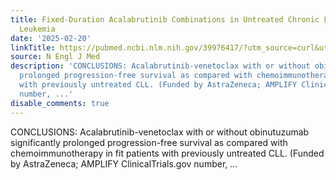 ```yaml
---
title: Fixed-Duration Acalabrutinib Combinations in Untreated Chronic Lymphocytic
  Leukemia
date: '2025-02-20'
linkTitle: https://pubmed.ncbi.nlm.nih.gov/39976417/?utm_source=curl&utm_medium=rss&utm_campaign=pubmed-2&utm_content=1LIK-026Y9bjRE4xDQ231BSa89BnY4O2Rfi-9WXQd8C31C6cqE&fc=20211015124055&ff=20250220170943&v=2.18.0.post9+e462414
source: N Engl J Med
description: 'CONCLUSIONS: Acalabrutinib-venetoclax with or without obinutuzumab significantly
  prolonged progression-free survival as compared with chemoimmunotherapy in fit patients
  with previously untreated CLL. (Funded by AstraZeneca; AMPLIFY ClinicalTrials.gov
  number, ...'
disable_comments: true
---
```

CONCLUSIONS: Acalabrutinib-venetoclax with or without obinutuzumab significantly prolonged progression-free survival as compared with chemoimmunotherapy in fit patients with previously untreated CLL. (Funded by AstraZeneca; AMPLIFY ClinicalTrials.gov number, ...